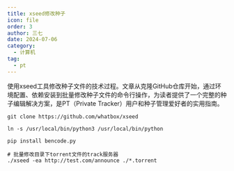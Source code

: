```yaml
---
title: xseed修改种子
icon: file
order: 3
author: 三七
date: 2024-07-06
category:
  - 计算机
tag:
  - pt
---
```


使用xseed工具修改种子文件的技术过程。文章从克隆GitHub仓库开始，通过环境配置、依赖安装到批量修改种子文件的命令行操作，为读者提供了一个完整的种子编辑解决方案，是PT（Private Tracker）用户和种子管理爱好者的实用指南。
```
git clone https://github.com/whatbox/xseed  

ln -s /usr/local/bin/python3 /usr/local/bin/python

pip install bencode.py 

# 批量修改目录下torrent文件的track服务器
./xseed -ea http://test.com/announce ./*.torrent 
```
